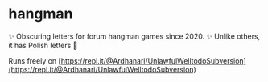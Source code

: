 # hangman
:sparkles: Obscuring letters for forum hangman games since 2020.
:sparkles: Unlike others, it has Polish letters :tada:

Runs freely on [https://repl.it/@Ardhanari/UnlawfulWelltodoSubversion](https://repl.it/@Ardhanari/UnlawfulWelltodoSubversion) 
